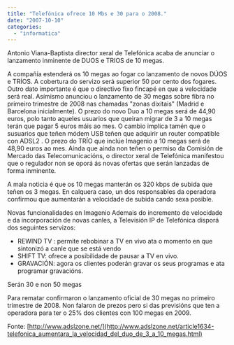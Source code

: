 ```yaml
---
title: "Telefónica ofrece 10 Mbs e 30 para o 2008."
date: "2007-10-10"
categories: 
  - "informatica"
---
```


Antonio Viana-Baptista director xeral de Telefónica acaba de anunciar o lanzamento inminente de DUOS e TRIOS de 10 megas.

A compañía estenderá os 10 megas ao fogar co lanzamento de novos DÚOS e TRÍOS. A cobertura do servizo será superior 50 por cento dos fogares. Outro dato importante é que o directivo fixo fincapé en que a velocidade será real. Asímismo anunciou o lanzamento de 30 megas sobre fibra no primeiro trimestre de 2008 nas chamadas "zonas dixitais" (Madrid e Barcelona inicialmente). O prezo do novo Duo a 10 megas será de 44,90 euros, polo tanto aqueles usuarios que queiran migrar de 3 a 10 megas terán que pagar 5 euros máis ao mes. O cambio implica tamén que o susuarios que teñen módem USB teñen que adquirir un router compatible con ADSL2 . O prezo do TRÍO que inclúe Imagenio a 10 megas será de 48,90 euros ao mes. Aínda que aínda non teñen o permiso da Comisión de Mercado das Telecomunicacións, o director xeral de Telefónica manifestou que o regulador non se oporá ás novas ofertas que serán lanzadas de forma inminente.

A mala noticia é que os 10 megas manterán os 320 kbps de subida que teñen os 3 megas. En calquera caso, un dos responsables da operadora confirmou que aumentarán a velocidade de subida cando sexa posible.

Novas funcionalidades en Imagenio Ademais do incremento de velocidade e da incorporación de novas canles, a Televisión IP de Telefónica disporá dos seguintes servizos:

- REWIND TV : permite rebobinar a TV en vivo ata o momento en que sintonizó a canle que se está vendo
- SHIFT TV: ofrece a posibilidade de pausar a TV en vivo.
- GRAVACIÓN: agora os clientes poderán gravar os seus programas e ata programar gravacións.

Serán 30 e non 50 megas

Para rematar confirmaron o lanzamento oficial de 30 megas no primeiro trimestre de 2008. Non falaron de prezos pero si das previsións que ten a operadora para ter o 25% dos clientes con 100 megas en 2009.

Fonte: [http://www.adslzone.net/](http://www.adslzone.net/article1634-telefonica_aumentara_la_velocidad_del_duo_de_3_a_10_megas.html)
